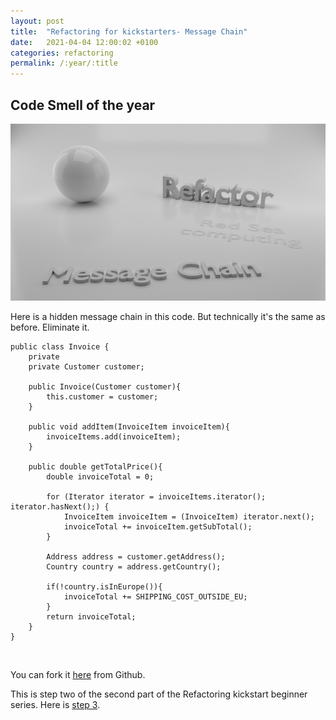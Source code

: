 ```yaml
---
layout: post
title:  "Refactoring for kickstarters- Message Chain"
date:   2021-04-04 12:00:02 +0100
categories: refactoring
permalink: /:year/:title
---
```


## Code Smell of the year

![Message Chain](../images/Refactoring/Refactor-message-chain.png)
<br>

Here is a hidden message chain in this code. But technically it's the same as before.
Eliminate it.
<br>

    public class Invoice {
        private 
        private Customer customer;
    
        public Invoice(Customer customer){
            this.customer = customer;
        }
    
        public void addItem(InvoiceItem invoiceItem){
            invoiceItems.add(invoiceItem);
        }

        public double getTotalPrice(){ 
            double invoiceTotal = 0;

            for (Iterator iterator = invoiceItems.iterator(); iterator.hasNext();) {
                InvoiceItem invoiceItem = (InvoiceItem) iterator.next();
                invoiceTotal += invoiceItem.getSubTotal();
            }

            Address address = customer.getAddress();
            Country country = address.getCountry();

            if(!country.isInEurope()){
                invoiceTotal += SHIPPING_COST_OUTSIDE_EU;
            }
            return invoiceTotal;
        }
    }   

<br>

You can fork it [here](https://github.com/redseacomputing/Refactoring_MessageChain2) from Github.

This is step two of the second part of the Refactoring kickstart beginner series. Here is [step 3](https://redseacomputing.github.io/2021/Refactoring2-3-data-class).